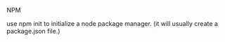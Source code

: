 NPM

use npm init to initialize a node package manager. (it will usually create a package.json file.)



